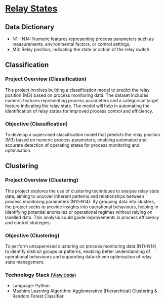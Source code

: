 # [Relay States](../c.%20Jupyter%20Notebooks/Relay%20States.ipynb)

## Data Dictionary
- N1 - N14: Numeric features representing process parameters such as measurements, environmental factors, or control 
settings.
- M3: Relay position, indicating the state or action of the relay switch.

## Classification
### Project Overview (Classification)
This project involves building a classification model to predict the relay position (M3) based on process monitoring 
data. The dataset includes numeric features representing process parameters and a categorical target feature indicating 
the relay state. The model will help in automating the identification of relay states for improved process control and 
efficiency.

### Objective (Classification)
To develop a supervised classification model that predicts the relay position (M3) based on numeric process parameters, 
enabling automated and accurate detection of operating states for process monitoring and optimisation.

## Clustering
### Project Overview (Clustering)
This project explores the use of clustering techniques to analyse relay state data, aiming to uncover inherent patterns 
and relationships between process monitoring parameters (N11–N14). By grouping data into clusters, the project seeks to 
provide insights into operational behaviours, helping in identifying potential anomalies or operational regimes without 
relying on labelled data. This analysis could guide improvements in process efficiency and control strategies.

### Objective (Clustering)
To perform unsupervised clustering on process monitoring data (N11–N14) to identify distinct groups or patterns, 
enabling better understanding of operational behaviours and supporting data-driven optimisation of relay state 
management.

### Technology Stack <small>[(View Code)](../c.%20Jupyter%20Notebooks/Relay%20States.ipynb)</small>
- Language: Python.
- Machine Learning Algorithm: Agglomerative (Hierarchical) Clustering & Random Forest Classifier.  
